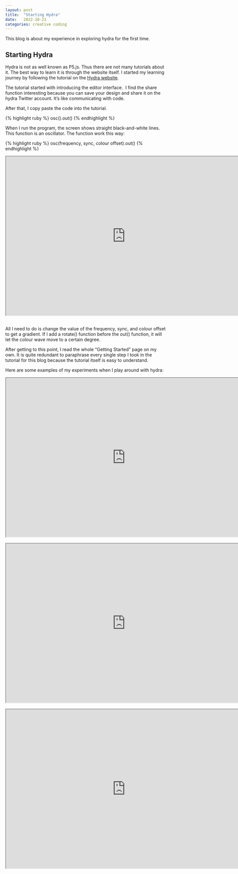 ```yaml
---
layout: post
title:  "Starting Hydra"
date:   2022-10-21
categories: creative coding
---
```


This blog is about my experience in exploring hydra for the first time.

## Starting Hydra

Hydra is not as well known as P5.js. Thus there are not many tutorials about it. The best way to learn it is through the website itself. I started my learning journey by following the tutorial on the [Hydra website]. 


The tutorial started with introducing the editor interface. 
I find the share function interesting because you can save your design and share it on the hydra Twitter account. It’s like communicating with code. 

After that, I copy paste the code into the tutorial.

{% highlight ruby %}
osc().out()
{% endhighlight %}


When I run the program, the screen shows straight black-and-white lines. This function is an oscillator. The function work this way:

{% highlight ruby %}
osc(frequency, sync, colour offset).out()
{% endhighlight %}

<div align ="center">
  <iframe width="750" height="500" src="https://hydra.ojack.xyz/?code=b3NjKDUlMkMlMjAtMC4xMjYlMkMlMjAwLjUxNCkub3V0KCk="></iframe>
</div>
<br>

All I need to do is change the value of the frequency, sync, and colour offset to get a gradient. If I add a rotate() function before the out() function, it will let the colour wave move to a certain degree.

After getting to this point, I read the whole “Getting Started” page on my own. It is quite redundant to paraphrase every single step I took in the tutorial for this blog because the tutorial itself is easy to understand. 

Here are some examples of my experiments when I play around with hydra:


<div align ="center">
  <iframe width="750" height="500" src="https://hydra.ojack.xyz/?code=b3NjKDEwKS5jb2xvcig1KS5rYWxlaWQoNSkub3V0KCklMEElMEElMEE%3D"></iframe>
</div>
<br>
<div align ="center">
  <iframe width="750" height="500" src="https://hydra.ojack.xyz/?code=c2hhcGUoNSkucmVwZWF0KCkucm90YXRlKDUpLnNjcm9sbFgoMCUyQyUyMDAuMSkub3V0KCklMEE%3D"></iframe>
</div>
<br>
<div align ="center">
  <iframe width="750" height="500" src="https://hydra.ojack.xyz/?code=czAuaW5pdENhbSgpJTNCJTBBc3JjKHMwKSUwQSUwOS5jb2xvcigxJTJDJTIwMiUyQyUyMDMpJTBBJTA5LnJvdGF0ZSgtNDUpJTBBJTA5Lm91dChvMCklMEFub2lzZSg5LjA5MiklMEElMDkuY29sb3IoMyUyQyUyMDIlMkMlMjAxKSUwQSUwOS5vdXQobzEpJTNCJTBBb3NjKCklMEElMDkuY29sb3IoMyUyQyUyMDIlMkMlMjAxKSUwQSUwOS5vdXQobzIpJTNCJTBBc3JjKG8wKSUwQSUwOS5jb2xvcigzJTJDJTIwMiUyQyUyMDUpJTBBJTA5LnJvdGF0ZSg5MCklMEElMjAlMjAuYmxlbmQobzEpJTBBJTIwJTIwLmJsZW5kKG8yKSUwQSUwOS5vdXQobzMpJTNCJTBBJTJGJTJGJTIwc2hvdyUyMGFsbCUyMG91dHB1dHMlMEFyZW5kZXIoKSUzQg%3D%3D"></iframe>
</div>
<br>

[Hydra website]: https://hydra.ojack.xyz/docs/#/getting_started  

